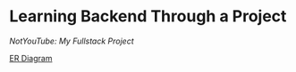 # Learning Backend Through a Project  
_NotYouTube: My Fullstack Project_

[ER Diagram](https://app.eraser.io/workspace/KWm8iCRspuZ86DIbYWb2?origin=share)
